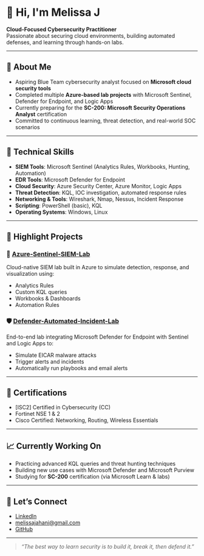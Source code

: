 # 👋 Hi, I'm Melissa J

**Cloud-Focused Cybersecurity Practitioner**  
 Passionate about securing cloud environments, building automated defenses, and learning through hands-on labs.

---

## 🧠 About Me

- Aspiring Blue Team cybersecurity analyst focused on **Microsoft cloud security tools**
- Completed multiple **Azure-based lab projects** with Microsoft Sentinel, Defender for Endpoint, and Logic Apps
- Currently preparing for the **SC-200: Microsoft Security Operations Analyst** certification
- Committed to continuous learning, threat detection, and real-world SOC scenarios

---

## 🧰 Technical Skills

- **SIEM Tools**: Microsoft Sentinel (Analytics Rules, Workbooks, Hunting, Automation)
- **EDR Tools**: Microsoft Defender for Endpoint
- **Cloud Security**: Azure Security Center, Azure Monitor, Logic Apps
- **Threat Detection**: KQL, IOC investigation, automated response rules
- **Networking & Tools**: Wireshark, Nmap, Nessus, Incident Response
- **Scripting**: PowerShell (basic), KQL
- **Operating Systems**: Windows, Linux

---

## 📂 Highlight Projects

### 🔐 [Azure-Sentinel-SIEM-Lab](https://github.com/melissajoon/Azure-Sentinel-SIEM-Lab)
Cloud-native SIEM lab built in Azure to simulate detection, response, and visualization using:
- Analytics Rules
- Custom KQL queries
- Workbooks & Dashboards
- Automation Rules

### 🛡️ [Defender-Automated-Incident-Lab](https://github.com/melissajoon/Defender-Automated-Incident-Lab)
End-to-end lab integrating Microsoft Defender for Endpoint with Sentinel and Logic Apps to:
- Simulate EICAR malware attacks
- Trigger alerts and incidents
- Automatically run playbooks and email alerts

---

## 📜 Certifications

-  [ISC2] Certified in Cybersecurity (CC)
-  Fortinet NSE 1 & 2
-  Cisco Certified: Networking, Routing, Wireless Essentials

---

## 📈 Currently Working On

- Practicing advanced KQL queries and threat hunting techniques
- Building new use cases with Microsoft Defender and Microsoft Purview
- Studying for **SC-200** certification (via Microsoft Learn & labs)

---

## 🔗 Let’s Connect

-  [LinkedIn](https://www.linkedin.com/in/melissajahani)
-  melissajahani@gmail.com  
-  [GitHub](https://github.com/melissajoon)

---

> _“The best way to learn security is to build it, break it, then defend it.”_

<!--
**melissajoon/melissajoon** is a ✨ _special_ ✨ repository because its `README.md` (this file) appears on your GitHub profile.

Here are some ideas to get you started:

- 🔭 I’m currently working on ...
- 🌱 I’m currently learning ...
- 👯 I’m looking to collaborate on ...
- 🤔 I’m looking for help with ...
- 💬 Ask me about ...
- 📫 How to reach me: ...
- 😄 Pronouns: ...
- ⚡ Fun fact: ...
-->
